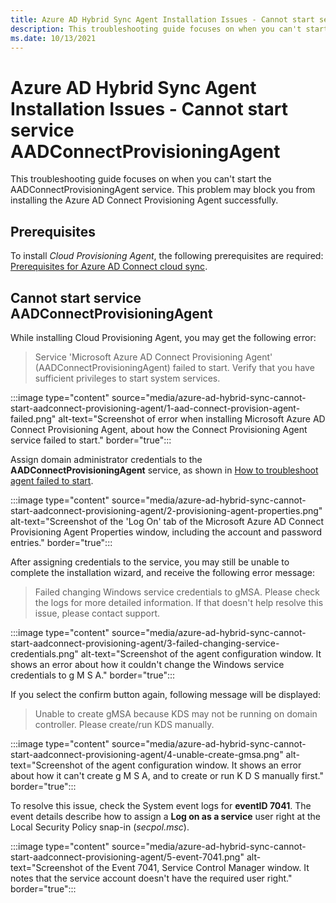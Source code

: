 ```yaml
---
title: Azure AD Hybrid Sync Agent Installation Issues - Cannot start service AADConnectProvisioningAgent
description: This troubleshooting guide focuses on when you can't start service AADConnectProvisioningAgent. It unblocks you to install Azure AD Connect Provisioning Agent.
ms.date: 10/13/2021
---
```


# Azure AD Hybrid Sync Agent Installation Issues - Cannot start service AADConnectProvisioningAgent

This troubleshooting guide focuses on when you can't start the AADConnectProvisioningAgent service. This problem may block you from installing the Azure AD Connect Provisioning Agent successfully.

## Prerequisites

To install *Cloud Provisioning Agent*, the following prerequisites are required: [Prerequisites for Azure AD Connect cloud sync](/azure/active-directory/cloud-sync/how-to-prerequisites).

## Cannot start service AADConnectProvisioningAgent

While installing Cloud Provisioning Agent, you may get the following error:

> Service 'Microsoft Azure AD Connect Provisioning Agent' (AADConnectProvisioningAgent) failed to start. Verify that you have sufficient privileges to start system services.

:::image type="content" source="media/azure-ad-hybrid-sync-cannot-start-aadconnect-provisioning-agent/1-aad-connect-provision-agent-failed.png" alt-text="Screenshot of error when installing Microsoft Azure AD Connect Provisioning Agent, about how the Connect Provisioning Agent service failed to start." border="true":::

Assign domain administrator credentials to the **AADConnectProvisioningAgent** service, as shown in [How to troubleshoot agent failed to start](/azure/active-directory/cloud-sync/how-to-troubleshoot#agent-failed-to-start).

:::image type="content" source="media/azure-ad-hybrid-sync-cannot-start-aadconnect-provisioning-agent/2-provisioning-agent-properties.png" alt-text="Screenshot of the 'Log On' tab of the Microsoft Azure AD Connect Provisioning Agent Properties window, including the account and password entries." border="true":::

After assigning credentials to the service, you may still be unable to complete the installation wizard, and receive the following error message:

> Failed changing Windows service credentials to gMSA. Please check the logs for more detailed information. If that doesn't help resolve this issue, please contact support.

:::image type="content" source="media/azure-ad-hybrid-sync-cannot-start-aadconnect-provisioning-agent/3-failed-changing-service-credentials.png" alt-text="Screenshot of the agent configuration window. It shows an error about how it couldn't change the Windows service credentials to g M S A." border="true":::

If you select the confirm button again, following message will be displayed:

> Unable to create gMSA because KDS may not be running on domain controller. Please create/run KDS manually.

:::image type="content" source="media/azure-ad-hybrid-sync-cannot-start-aadconnect-provisioning-agent/4-unable-create-gmsa.png" alt-text="Screenshot of the agent configuration window. It shows an error about how it can't create g M S A, and to create or run K D S manually first." border="true":::

To resolve this issue, check the System event logs for **eventID 7041**. The event details describe how to assign a **Log on as a service** user right at the Local Security Policy snap-in (*secpol.msc*).

:::image type="content" source="media/azure-ad-hybrid-sync-cannot-start-aadconnect-provisioning-agent/5-event-7041.png" alt-text="Screenshot of the Event 7041, Service Control Manager window. It notes that the service account doesn't have the required user right." border="true":::
